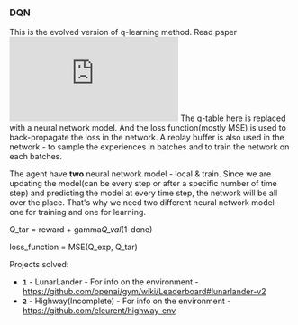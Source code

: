 ### DQN 

This is the evolved version of q-learning method. Read paper ![DeepMind Paper](https://web.stanford.edu/class/psych209/Readings/MnihEtAlHassibis15NatureControlDeepRL.pdf)
The q-table here is replaced with a neural network model. And the loss function(mostly MSE) is used to back-propagate the loss
in the network. 
A replay buffer is also used in the network - to sample the experiences in batches and to train the network on each batches. 

The agent have **two** neural network model - local & train. Since we are updating the model(can be every step or after a specific
number of time step) and predicting the model at every time step, the network will be all over the place. That's why we need 
two different neural network model - one for training and one for learning. 

Q_tar = reward + gamma*Q_val*(1-done)

loss_function = MSE(Q_exp, Q_tar)

Projects solved:
- **`1`** - LunarLander - For info on the environment - https://github.com/openai/gym/wiki/Leaderboard#lunarlander-v2
- **`2`** - Highway(Incomplete) - For info on the environment - https://github.com/eleurent/highway-env

